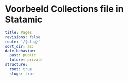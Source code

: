 # Voorbeeld Collections file in Statamic

```yaml
title: Pages
revisions: false
route: '/{slug}'
sort_dir: asc
date_behavior:
  past: public
  future: private
structure:
  root: true
  slugs: true
```